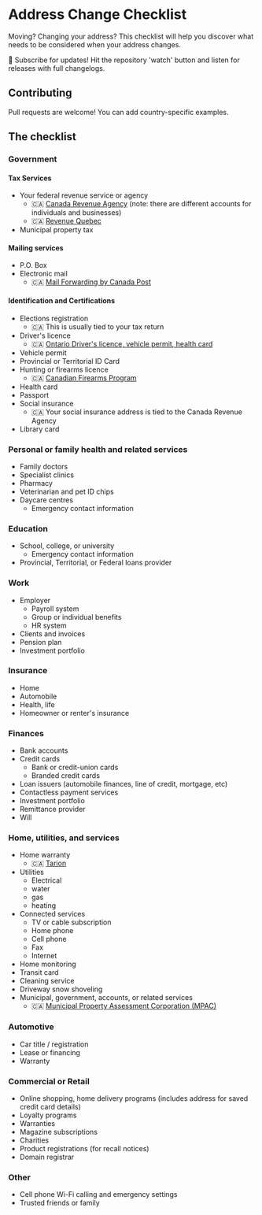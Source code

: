# Address Change Checklist

Moving? Changing your address? This checklist will help you discover what needs
to be considered when your address changes.

📣 Subscribe for updates! Hit the repository 'watch' button and listen for
releases with full changelogs.

## Contributing

Pull requests are welcome! You can add country-specific examples.

## The checklist

### Government

#### Tax Services

- Your federal revenue service or agency
  - 🇨🇦 [Canada Revenue Agency](https://www.canada.ca/en/revenue-agency/) (note:
    there are different accounts for individuals and businesses)
  - 🇨🇦 [Revenue Quebec](https://www.revenuquebec.ca/)
- Municipal property tax

#### Mailing services

- P.O. Box
- Electronic mail
  - 🇨🇦
    [Mail Forwarding by Canada Post](https://www.canadapost.ca/cpc/en/personal/receiving/manage-mail/mail-forwarding.page)

#### Identification and Certifications

- Elections registration
  - 🇨🇦 This is usually tied to your tax return
- Driver's licence
  - 🇨🇦
    [Ontario Driver's licence, vehicle permit, health card](https://www.ontario.ca/page/change-address-drivers-licence-vehicle-permit-and-health-card)
- Vehicle permit
- Provincial or Territorial ID Card
- Hunting or firearms licence
  - 🇨🇦
    [Canadian Firearms Program](https://www.rcmp-grc.gc.ca/en/firearms/contact-the-canadian-firearms-program)
- Health card
- Passport
- Social insurance
  - 🇨🇦 Your social insurance address is tied to the Canada Revenue Agency
- Library card

### Personal or family health and related services

- Family doctors
- Specialist clinics
- Pharmacy
- Veterinarian and pet ID chips
- Daycare centres
  - Emergency contact information

### Education

- School, college, or university
  - Emergency contact information
- Provincial, Territorial, or Federal loans provider

### Work

- Employer
  - Payroll system
  - Group or individual benefits
  - HR system
- Clients and invoices
- Pension plan
- Investment portfolio

### Insurance

- Home
- Automobile
- Health, life
- Homeowner or renter's insurance

### Finances

- Bank accounts
- Credit cards
  - Bank or credit-union cards
  - Branded credit cards
- Loan issuers (automobile finances, line of credit, mortgage, etc)
- Contactless payment services
- Investment portfolio
- Remittance provider
- Will

### Home, utilities, and services

- Home warranty
  - 🇨🇦 [Tarion](https://www.tarion.com/)
- Utilities
  - Electrical
  - water
  - gas
  - heating
- Connected services
  - TV or cable subscription
  - Home phone
  - Cell phone
  - Fax
  - Internet
- Home monitoring
- Transit card
- Cleaning service
- Driveway snow shoveling
- Municipal, government, accounts, or related services
  - 🇨🇦
    [Municipal Property Assessment Corporation (MPAC)](https://www.mpac.ca/en/MakingChangesUpdates/ChangingYourMailingAddress)

### Automotive

- Car title / registration
- Lease or financing
- Warranty

### Commercial or Retail

- Online shopping, home delivery programs (includes address for saved credit
  card details)
- Loyalty programs
- Warranties
- Magazine subscriptions
- Charities
- Product registrations (for recall notices)
- Domain registrar

### Other

- Cell phone Wi-Fi calling and emergency settings
- Trusted friends or family
